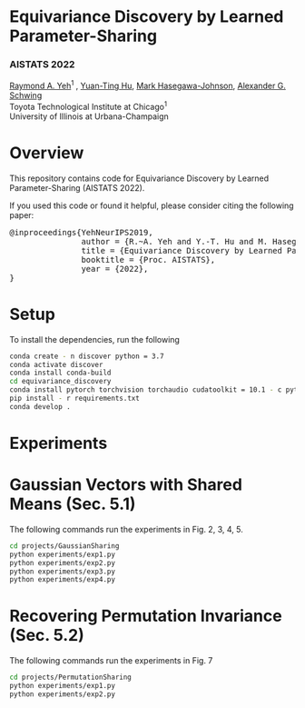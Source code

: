 # Equivariance Discovery by Learned Parameter-Sharing

### AISTATS 2022
[Raymond A. Yeh](https://www.raymond-yeh.com/)<sup>1</sup> ,
[Yuan-Ting Hu](https://sites.google.com/view/yuantinghu), [Mark Hasegawa-Johnson](http://www.ifp.illinois.edu/~hasegawa/), [Alexander G. Schwing](http://www.alexander-schwing.de/)<br/>
Toyota Technological Institute at Chicago<sup>1</sup><br/>
University of Illinois at Urbana-Champaign <br/>

# Overview
This repository contains code for Equivariance Discovery by Learned Parameter-Sharing (AISTATS 2022).

If you used this code or found it helpful, please consider citing the following paper:

<pre>
@inproceedings{YehNeurIPS2019,
               author = {R.~A. Yeh and Y.-T. Hu and M. Hasegawa-Johnson and A.~G. Schwing},
               title = {Equivariance Discovery by Learned Parameter-Sharing},
               booktitle = {Proc. AISTATS},
               year = {2022},
}
</pre>

# Setup
To install the dependencies, run the following
```bash
conda create - n discover python = 3.7
conda activate discover
conda install conda-build
cd equivariance_discovery
conda install pytorch torchvision torchaudio cudatoolkit = 10.1 - c pytorch
pip install - r requirements.txt
conda develop .
```

# Experiments
# Gaussian Vectors with Shared Means (Sec. 5.1)
The following commands run the experiments in Fig. 2, 3, 4, 5.
```bash
cd projects/GaussianSharing
python experiments/exp1.py
python experiments/exp2.py
python experiments/exp3.py
python experiments/exp4.py
```
# Recovering Permutation Invariance (Sec. 5.2)
The following commands run the experiments in Fig. 7
```bash
cd projects/PermutationSharing
python experiments/exp1.py
python experiments/exp2.py
```
